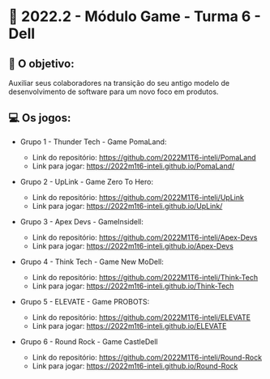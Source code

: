 # 🙋‍ 2022.2 - Módulo Game - Turma 6 - Dell

## 🎯 O objetivo:
Auxiliar seus colaboradores na transição do seu antigo modelo de desenvolvimento de software para um novo foco em produtos.

## 💻 Os jogos:

- Grupo 1 - Thunder Tech - Game PomaLand:
  - Link do repositório: https://github.com/2022M1T6-inteli/PomaLand
  - Link para jogar: https://2022m1t6-inteli.github.io/PomaLand/

- Grupo 2 - UpLink - Game Zero To Hero:
  - Link do repositório: https://github.com/2022M1T6-inteli/UpLink
  - Link para jogar: https://2022m1t6-inteli.github.io/UpLink/
  
- Grupo 3 - Apex Devs - GameInsidell:
  - Link do repositório: https://github.com/2022M1T6-inteli/Apex-Devs
  - Link para jogar: https://2022m1t6-inteli.github.io/Apex-Devs
  
- Grupo 4 - Think Tech - Game New MoDell:
  - Link do repositório: https://github.com/2022M1T6-inteli/Think-Tech
  - Link para jogar: https://2022m1t6-inteli.github.io/Think-Tech
  
- Grupo 5 - ELEVATE - Game PROBOTS:
  - Link do repositório: https://github.com/2022M1T6-inteli/ELEVATE
  - Link para jogar: https://2022m1t6-inteli.github.io/ELEVATE
  
- Grupo 6 - Round Rock - Game CastleDell
  - Link do repositório: https://github.com/2022M1T6-inteli/Round-Rock
  - Link para jogar: https://2022m1t6-inteli.github.io/Round-Rock

